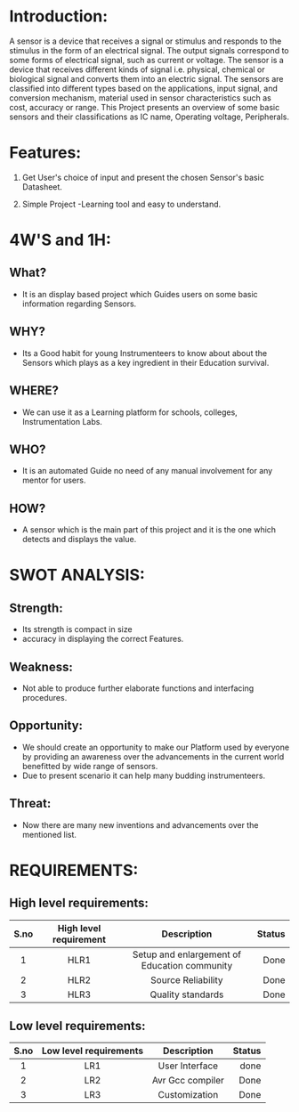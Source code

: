 # Introduction:
A sensor is a device that receives a signal or stimulus and responds to the stimulus in the form of an electrical signal. The output signals correspond to some forms of electrical signal, such as current or voltage. The sensor is a device that receives different kinds of signal i.e. physical, chemical or biological signal and converts them into an electric signal. The sensors are classified into different types based on the applications, input signal, and conversion mechanism, material used in sensor characteristics such as cost, accuracy or range. This Project presents an overview of some basic sensors and their classifications as IC name, Operating voltage, Peripherals. 

# Features:
1. Get User's choice of input and present the chosen Sensor's basic Datasheet.

2. Simple Project -Learning tool and easy to understand.

# 4W'S and 1H:
## What?
* It is an display based project which Guides users on some basic information regarding Sensors.
## WHY?
* Its a Good habit for young Instrumenteers to know about about the Sensors which plays as a key ingredient in their Education survival.
## WHERE?
* We can use it as a Learning platform for schools, colleges, Instrumentation Labs.
## WHO?
*  It is an automated Guide no need of any manual involvement for any mentor for users.
## HOW?
* A sensor which is the main part of this project and it is the one which detects and displays the value.

# SWOT ANALYSIS:
## Strength:
- Its strength is compact in size
- accuracy in displaying the correct Features.
## Weakness:
- Not able to produce further elaborate functions and interfacing procedures.
## Opportunity:
- We should create an opportunity to make our Platform used by everyone by providing an awareness over the advancements in the current world benefitted by wide range of sensors.
- Due to present scenario it can help many budding instrumenteers.
## Threat:
- Now there are many new inventions and advancements over the mentioned list.


# REQUIREMENTS:
## High level requirements:
| S.no | High level requirement | Description | Status |
| :---:| :---: | :---: | ---: |
| 1 | HLR1 | Setup and enlargement of Education community | Done |
| 2 | HLR2 | Source Reliability | Done |
| 3 | HLR3 | Quality standards | Done |

## Low level requirements:
| S.no | Low level requirements | Description | Status |
| :---: | :---: | :---: | ---: |
| 1 | LR1 | User Interface | done |
| 2 | LR2 | Avr Gcc compiler | Done |
| 3 | LR3 | Customization | Done |





